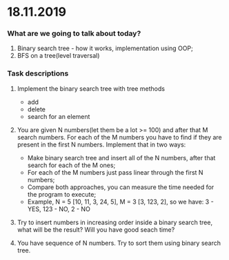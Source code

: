 # 18.11.2019

### What are we going to talk about today?
1. Binary search tree - how it works, implementation using OOP;
2. BFS on a tree(level traversal)


### Task descriptions
1. Implement the binary search tree with tree methods
   -    add
   -    delete
   -    search for an element

2. You are given N numbers(let them be a lot >= 100) and after that M search numbers. For each of the M numbers you have to find if they are present in the first N numbers. Implement that in two ways:
    -   Make binary search tree and insert all of the N numbers, after that search for each of the M ones;
    -   For each of the M numbers just pass linear through the first N numbers;
    -   Compare both approaches, you can measure the time needed for the program to execute;
    -   Example, N = 5 [10, 11, 3, 24, 5], M = 3 [3, 123, 2], so we have: 3 - YES, 123 - NO, 2 - NO

3. Try to insert numbers in increasing order inside a binary search tree, what will be the result? Will you have good seach time?

4. You have sequence of N numbers. Try to sort them using binary search tree.